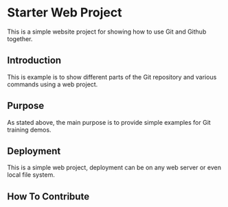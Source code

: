 # Starter Web Project

This is a simple website project for
showing how to use Git and Github together.

## Introduction

This is example is to show different parts
of the Git repository and various commands
using a web project.

## Purpose

As stated above, the main purpose is to 
provide simple examples for Git training 
demos.

## Deployment

This is a simple web project, deployment
can be on any web server or even local 
file system.

## How To Contribute